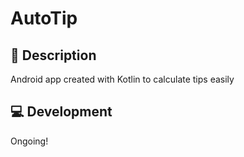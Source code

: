 # AutoTip

## 📜 Description 
Android app created with Kotlin to calculate tips easily

## 💻 Development
Ongoing!
